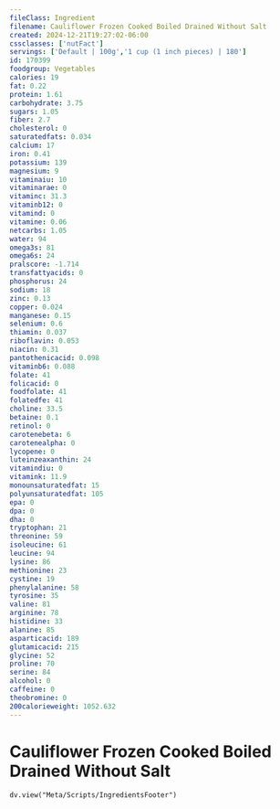 ```yaml
---
fileClass: Ingredient
filename: Cauliflower Frozen Cooked Boiled Drained Without Salt
created: 2024-12-21T19:27:02-06:00
cssclasses: ['nutFact']
servings: ['Default | 100g','1 cup (1 inch pieces) | 180']
id: 170399
foodgroup: Vegetables
calories: 19
fat: 0.22
protein: 1.61
carbohydrate: 3.75
sugars: 1.05
fiber: 2.7
cholesterol: 0
saturatedfats: 0.034
calcium: 17
iron: 0.41
potassium: 139
magnesium: 9
vitaminaiu: 10
vitaminarae: 0
vitaminc: 31.3
vitaminb12: 0
vitamind: 0
vitamine: 0.06
netcarbs: 1.05
water: 94
omega3s: 81
omega6s: 24
pralscore: -1.714
transfattyacids: 0
phosphorus: 24
sodium: 18
zinc: 0.13
copper: 0.024
manganese: 0.15
selenium: 0.6
thiamin: 0.037
riboflavin: 0.053
niacin: 0.31
pantothenicacid: 0.098
vitaminb6: 0.088
folate: 41
folicacid: 0
foodfolate: 41
folatedfe: 41
choline: 33.5
betaine: 0.1
retinol: 0
carotenebeta: 6
carotenealpha: 0
lycopene: 0
luteinzeaxanthin: 24
vitamindiu: 0
vitamink: 11.9
monounsaturatedfat: 15
polyunsaturatedfat: 105
epa: 0
dpa: 0
dha: 0
tryptophan: 21
threonine: 59
isoleucine: 61
leucine: 94
lysine: 86
methionine: 23
cystine: 19
phenylalanine: 58
tyrosine: 35
valine: 81
arginine: 78
histidine: 33
alanine: 85
asparticacid: 189
glutamicacid: 215
glycine: 52
proline: 70
serine: 84
alcohol: 0
caffeine: 0
theobromine: 0
200calorieweight: 1052.632
---
```


# Cauliflower Frozen Cooked Boiled Drained Without Salt

```dataviewjs
dv.view("Meta/Scripts/IngredientsFooter")
```